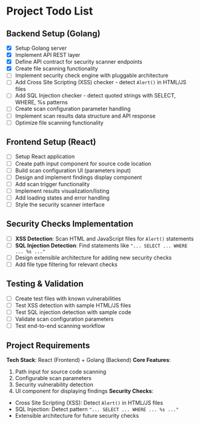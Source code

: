 # Project Todo List

## Backend Setup (Golang)
- [x] Setup Golang server
- [x] Implement API REST layer
- [x] Define API contract for security scanner endpoints
- [x] Create file scanning functionality
- [ ] Implement security check engine with pluggable architecture
- [ ] Add Cross Site Scripting (XSS) checker - detect `Alert()` in HTML/JS files
- [ ] Add SQL Injection checker - detect quoted strings with SELECT, WHERE, %s patterns
- [ ] Create scan configuration parameter handling
- [ ] Implement scan results data structure and API response
- [ ] Optimize file scanning functionality

## Frontend Setup (React)
- [ ] Setup React application
- [ ] Create path input component for source code location
- [ ] Build scan configuration UI (parameters input)
- [ ] Design and implement findings display component
- [ ] Add scan trigger functionality
- [ ] Implement results visualization/listing
- [ ] Add loading states and error handling
- [ ] Style the security scanner interface

## Security Checks Implementation
- [ ] **XSS Detection**: Scan HTML and JavaScript files for `Alert()` statements
- [ ] **SQL Injection Detection**: Find statements like `"... SELECT ... WHERE ... %s ..."`
- [ ] Design extensible architecture for adding new security checks
- [ ] Add file type filtering for relevant checks

## Testing & Validation
- [ ] Create test files with known vulnerabilities
- [ ] Test XSS detection with sample HTML/JS files
- [ ] Test SQL injection detection with sample code
- [ ] Validate scan configuration parameters
- [ ] Test end-to-end scanning workflow

## Project Requirements
**Tech Stack**: React (Frontend) + Golang (Backend)
**Core Features**:
1. Path input for source code scanning
2. Configurable scan parameters
3. Security vulnerability detection
4. UI component for displaying findings
   **Security Checks**:
- Cross Site Scripting (XSS): Detect `Alert()` in HTML/JS files
- SQL Injection: Detect pattern `"... SELECT ... WHERE ... %s ..."`
- Extensible architecture for future security checks
